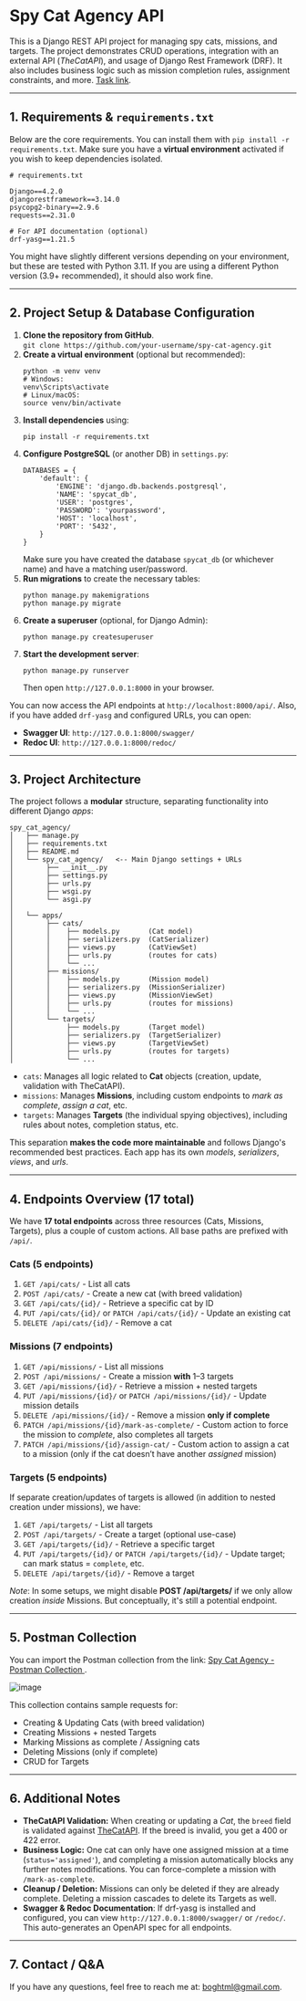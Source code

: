 
<h1>Spy Cat Agency API</h1>
<p>
  This is a Django REST API project for managing spy cats, missions, and targets.
  The project demonstrates CRUD operations, integration with an external API (<em>TheCatAPI</em>), 
  and usage of Django Rest Framework (DRF). It also includes business logic such as 
  mission completion rules, assignment constraints, and more. <a href="https://develops.notion.site/Python-engineer-test-assessment-the-Spy-Cat-Agency-1220fe54b07b80e78dd3c411e1309210#03da2017db7e40688d00bbf0e3dee8a2" target="_blank">
    Task link</a>.
</p>

<hr>

<h2>1. Requirements & <code>requirements.txt</code></h2>

<p>
  Below are the core requirements. You can install them with 
  <code>pip install -r requirements.txt</code>. 
  Make sure you have a <strong>virtual environment</strong> activated if you wish to keep dependencies isolated.
</p>

<pre><code># requirements.txt

Django==4.2.0
djangorestframework==3.14.0
psycopg2-binary==2.9.6
requests==2.31.0

# For API documentation (optional)
drf-yasg==1.21.5
</code></pre>

<p>
  You might have slightly different versions depending on your environment, 
  but these are tested with Python 3.11. 
  If you are using a different Python version (3.9+ recommended), it should also work fine.
</p>

<hr>

<h2>2. Project Setup & Database Configuration</h2>

<ol>
  <li><strong>Clone the repository from GitHub</strong>.
    <br />
    <code>git clone https://github.com/your-username/spy-cat-agency.git</code>
  </li>
  <li><strong>Create a virtual environment</strong> (optional but recommended):
    <pre><code>python -m venv venv
# Windows:
venv\Scripts\activate
# Linux/macOS:
source venv/bin/activate
</code></pre>
  </li>
  <li><strong>Install dependencies</strong> using:
    <pre><code>pip install -r requirements.txt
</code></pre>
  </li>
  <li>
    <strong>Configure PostgreSQL</strong> (or another DB) in <code>settings.py</code>:
    <pre><code>DATABASES = {
    'default': {
        'ENGINE': 'django.db.backends.postgresql',
        'NAME': 'spycat_db',
        'USER': 'postgres',
        'PASSWORD': 'yourpassword',
        'HOST': 'localhost',
        'PORT': '5432',
    }
}
</code></pre>
    Make sure you have created the database <code>spycat_db</code> (or whichever name) 
    and have a matching user/password.
  </li>
  <li>
    <strong>Run migrations</strong> to create the necessary tables:
    <pre><code>python manage.py makemigrations
python manage.py migrate
</code></pre>
  </li>
  <li>
    <strong>Create a superuser</strong> (optional, for Django Admin):
    <pre><code>python manage.py createsuperuser
</code></pre>
  </li>
  <li>
    <strong>Start the development server</strong>:
    <pre><code>python manage.py runserver
</code></pre>
    Then open <code>http://127.0.0.1:8000</code> in your browser.
  </li>
</ol>

<p>
  You can now access the API endpoints at <code>http://localhost:8000/api/</code>.
  Also, if you have added <code>drf-yasg</code> and configured URLs, you can open:
</p>
<ul>
  <li><strong>Swagger UI</strong>: <code>http://127.0.0.1:8000/swagger/</code></li>
  <li><strong>Redoc UI</strong>: <code>http://127.0.0.1:8000/redoc/</code></li>
</ul>

<hr>

<h2>3. Project Architecture</h2>
<p>
  The project follows a <strong>modular</strong> structure, separating functionality into 
  different Django <em>apps</em>:
</p>

<pre><code>spy_cat_agency/
│   ├── manage.py
│   ├── requirements.txt
│   ├── README.md
│   └── spy_cat_agency/   <-- Main Django settings + URLs
│        ├── __init__.py
│        ├── settings.py
│        ├── urls.py
│        ├── wsgi.py
│        └── asgi.py
│
│   └── apps/
│        ├── cats/
│        │    ├── models.py       (Cat model)
│        │    ├── serializers.py  (CatSerializer)
│        │    ├── views.py        (CatViewSet)
│        │    ├── urls.py         (routes for cats)
│        │    └── ...
│        ├── missions/
│        │    ├── models.py       (Mission model)
│        │    ├── serializers.py  (MissionSerializer)
│        │    ├── views.py        (MissionViewSet)
│        │    ├── urls.py         (routes for missions)
│        │    └── ...
│        └── targets/
│             ├── models.py       (Target model)
│             ├── serializers.py  (TargetSerializer)
│             ├── views.py        (TargetViewSet)
│             ├── urls.py         (routes for targets)
│             └── ...
</code></pre>

<ul>
  <li>
    <code>cats</code>: Manages all logic related to <strong>Cat</strong> objects 
    (creation, update, validation with TheCatAPI).
  </li>
  <li>
    <code>missions</code>: Manages <strong>Missions</strong>, including custom endpoints 
    to <em>mark as complete</em>, <em>assign a cat</em>, etc.
  </li>
  <li>
    <code>targets</code>: Manages <strong>Targets</strong> (the individual spying objectives),
    including rules about notes, completion status, etc.
  </li>
</ul>

<p>
  This separation <strong>makes the code more maintainable</strong> and 
  follows Django's recommended best practices. Each app has its own <em>models</em>, 
  <em>serializers</em>, <em>views</em>, and <em>urls</em>.
</p>

<hr>

<h2>4. Endpoints Overview (17 total)</h2>
<p>
  We have <strong>17 total endpoints</strong> across three resources (Cats, Missions, Targets),
  plus a couple of custom actions. All base paths are prefixed with <code>/api/</code>.
</p>

<h3>Cats (5 endpoints)</h3>
<ol>
  <li><code>GET /api/cats/</code> - List all cats</li>
  <li><code>POST /api/cats/</code> - Create a new cat (with breed validation)</li>
  <li><code>GET /api/cats/{id}/</code> - Retrieve a specific cat by ID</li>
  <li><code>PUT /api/cats/{id}/</code> or <code>PATCH /api/cats/{id}/</code> - Update an existing cat</li>
  <li><code>DELETE /api/cats/{id}/</code> - Remove a cat</li>
</ol>

<h3>Missions (7 endpoints)</h3>
<ol>
  <li><code>GET /api/missions/</code> - List all missions</li>
  <li><code>POST /api/missions/</code> - Create a mission <strong>with</strong> 1–3 targets</li>
  <li><code>GET /api/missions/{id}/</code> - Retrieve a mission + nested targets</li>
  <li><code>PUT /api/missions/{id}/</code> or <code>PATCH /api/missions/{id}/</code> - Update mission details</li>
  <li><code>DELETE /api/missions/{id}/</code> - Remove a mission <strong>only if complete</strong></li>
  <li>
    <code>PATCH /api/missions/{id}/mark-as-complete/</code> - 
    Custom action to force the mission to <em>complete</em>, also completes all targets
  </li>
  <li>
    <code>PATCH /api/missions/{id}/assign-cat/</code> - 
    Custom action to assign a cat to a mission 
    (only if the cat doesn’t have another <em>assigned</em> mission)
  </li>
</ol>

<h3>Targets (5 endpoints)</h3>
<p>
  If separate creation/updates of targets is allowed (in addition to nested creation under missions), 
  we have:
</p>
<ol>
  <li><code>GET /api/targets/</code> - List all targets</li>
  <li><code>POST /api/targets/</code> - Create a target (optional use-case)</li>
  <li><code>GET /api/targets/{id}/</code> - Retrieve a specific target</li>
  <li><code>PUT /api/targets/{id}/</code> or <code>PATCH /api/targets/{id}/</code> - Update target; 
  can mark status = <code>complete</code>, etc.</li>
  <li><code>DELETE /api/targets/{id}/</code> - Remove a target</li>
</ol>

<p>
  <em>Note</em>: In some setups, we might disable <strong>POST /api/targets/</strong> 
  if we only allow creation <em>inside</em> Missions. 
  But conceptually, it's still a potential endpoint.
</p>

<hr>

<h2>5. Postman Collection</h2>
<p>
  You can import the Postman collection from the link:
  <a href="https://educational-platform-7691.postman.co/workspace/Educational-Platform-Workspace~ce1508d2-7c2d-4b4e-8913-47b8a5cec381/collection/37235075-0a503a26-ba3b-40e4-91da-8e0b0902f3f7?action=share&creator=37235075" target="_blank">
    Spy Cat Agency - Postman Collection
  </a>.
</p>


![image](https://github.com/user-attachments/assets/d7afe29a-28c0-4dfa-b2a4-6f099079a17e)


<p>
  This collection contains sample requests for:
  <ul>
    <li>Creating & Updating Cats (with breed validation)</li>
    <li>Creating Missions + nested Targets</li>
    <li>Marking Missions as complete / Assigning cats</li>
    <li>Deleting Missions (only if complete)</li>
    <li>CRUD for Targets</li>
  </ul>
</p>

<hr>

<h2>6. Additional Notes</h2>
<ul>
  <li>
    <strong>TheCatAPI Validation:</strong> 
    When creating or updating a <em>Cat</em>, the <code>breed</code> field is validated against 
    <a href="https://api.thecatapi.com/v1/breeds">TheCatAPI</a>. 
    If the breed is invalid, you get a 400 or 422 error.
  </li>
  <li>
    <strong>Business Logic:</strong> 
    One cat can only have one assigned mission at a time 
    (<code>status='assigned'</code>), 
    and completing a mission automatically blocks any further notes modifications. 
    You can force-complete a mission with <code>/mark-as-complete</code>.
  </li>
  <li>
    <strong>Cleanup / Deletion:</strong> 
    Missions can only be deleted if they are already complete. 
    Deleting a mission cascades to delete its Targets as well.
  </li>
  <li>
    <strong>Swagger & Redoc Documentation</strong>: 
    If drf-yasg is installed and configured, 
    you can view <code>http://127.0.0.1:8000/swagger/</code> or <code>/redoc/</code>.
    This auto-generates an OpenAPI spec for all endpoints.
  </li>
</ul>

<hr>

<h2>7. Contact / Q&A</h2>
<p>
  If you have any questions, feel free to reach me at: 
  <a href="mailto:boghtml@gmail.com">boghtml@gmail.com</a>.
</p>
